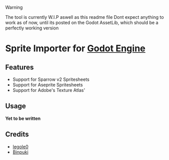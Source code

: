 > [!WARNING]
> The tool is currently W.I.P aswell as this readme file
> Dont expect anything to work as of now, until its posted on the Godot AssetLib, which should be a perfectly working version

# Sprite Importer for [Godot Engine](https://godotengine.org/)
## Features
- Support for Sparrow v2 Spritesheets
- Support for Aseprite Spritesheets
- Support for Adobe's Texture Atlas'

## Usage
**Yet to be written**

## Credits
- [legole0](https://github.com/legole0)
- [Binpuki](https://github.com/Binpuki)
